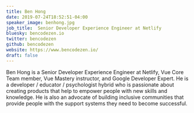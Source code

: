 ```yaml
---
title: Ben Hong
date: 2019-07-24T18:52:51-04:00
speaker_image: benhong.jpg
job_title:  Senior Developer Experience Engineer at Netlify
bluesky: bencodezen.io
twitter: bencodezen
github: bencodezen
website: https://www.bencodezen.io/
draft: false
---
```


Ben Hong is a Senior Developer Experience Engineer at Netlify, Vue Core Team member, Vue Mastery instructor, and Google Developer Expert. He is a developer / educator / psychologist hybrid who is passionate about creating products that help to empower people with new skills and knowledge. He is also an advocate of building inclusive communities that provide people with the support systems they need to become successful.
